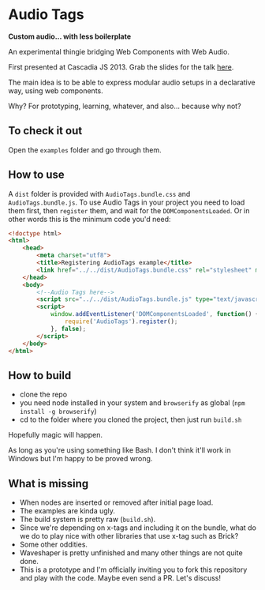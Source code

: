 Audio Tags
==========

**Custom audio... with less boilerplate**

An experimental thingie bridging Web Components with Web Audio.

First presented at Cascadia JS 2013. Grab the slides for the talk [here](http://soledadpenades.com/files/t/cascadiajs-audio-tags/).

The main idea is to be able to express modular audio setups in a declarative way, using web components.

Why? For prototyping, learning, whatever, and also... because why not?

## To check it out

Open the `examples` folder and go through them.

## How to use

A `dist` folder is provided with `AudioTags.bundle.css` and `AudioTags.bundle.js`. To use Audio Tags in your project you need to load them first, then `register` them, and wait for the `DOMComponentsLoaded`. Or in other words this is the minimum code you'd need:

````html
<!doctype html>
<html>
	<head>
		<meta charset="utf8">
		<title>Registering AudioTags example</title>
		<link href="../../dist/AudioTags.bundle.css" rel="stylesheet" media="all" />
	</head>
	<body>
		<!--Audio Tags here-->
		<script src="../../dist/AudioTags.bundle.js" type="text/javascript"></script>
		<script>
			window.addEventListener('DOMComponentsLoaded', function() {
				require('AudioTags').register();
			}, false);
		</script>
	</body>
</html>
````

## How to build

* clone the repo
* you need node installed in your system and `browserify` as global (`npm install -g browserify`)
* cd to the folder where you cloned the project, then just run `build.sh`

Hopefully magic will happen.

As long as you're using something like Bash. I don't think it'll work in Windows but I'm happy to be proved wrong.

## What is missing

* When nodes are inserted or removed after initial page load.
* The examples are kinda ugly.
* The build system is pretty raw (`build.sh`).
* Since we're depending on x-tags and including it on the bundle, what do we do to play nice with other libraries that use x-tag such as Brick?
* Some other oddities.
* Waveshaper is pretty unfinished and many other things are not quite done.
* This is a prototype and I'm officially inviting you to fork this repository and play with the code. Maybe even send a PR. Let's discuss!

